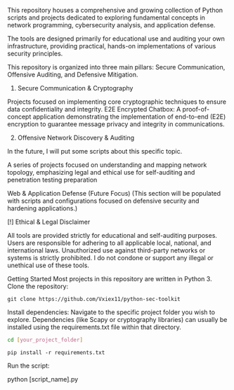 This repository houses a comprehensive and growing collection of Python scripts and projects dedicated to exploring fundamental concepts in network programming, cybersecurity analysis, and application defense.

The tools are designed primarily for educational use and auditing your own infrastructure, providing practical, hands-on implementations of various security principles.

This repository is organized into three main pillars: Secure Communication, Offensive Auditing, and Defensive Mitigation.

1. Secure Communication & Cryptography

Projects focused on implementing core cryptographic techniques to ensure data confidentiality and integrity.
E2E Encrypted Chatbox: A proof-of-concept application demonstrating the implementation of end-to-end (E2E) encryption to guarantee message privacy and integrity in communications.

2. Offensive Network Discovery & Auditing

In the future, I will put some scripts about this specific topic.

A series of projects focused on understanding and mapping network topology, emphasizing legal and ethical use for self-auditing and penetration testing preparation

Web & Application Defense (Future Focus)
(This section will be populated with scripts and configurations focused on defensive security and hardening applications.)

[!] Ethical & Legal Disclaimer

All tools are provided strictly for educational and self-auditing purposes. Users are responsible for adhering to all applicable local, national, and international laws.
Unauthorized use against third-party networks or systems is strictly prohibited. I do not condone or support any illegal or unethical use of these tools.

Getting Started
Most projects in this repository are written in Python 3.
Clone the repository:

    git clone https://github.com/Vxiex11/python-sec-toolkit

Install dependencies:
Navigate to the specific project folder you wish to explore. Dependencies (like Scapy or cryptography libraries) can usually be installed using the requirements.txt file within that directory.
```Bash
cd [your_project_folder]
```

    pip install -r requirements.txt

Run the script:

python [script_name].py
